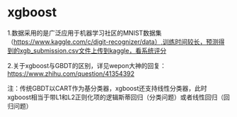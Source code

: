 # xgboost
1.数据采用的是广泛应用于机器学习社区的MNIST数据集（https://www.kaggle.com/c/digit-recognizer/data）,训练时间较长，预测得到的xgb_submission.csv文件上传到kaggle，看系统评分

2.关于xgboost与GBDT的区别，详见wepon大神的回复：https://www.zhihu.com/question/41354392

注：传统GBDT以CART作为基分类器，xgboost还支持线性分类器，此时xgboost相当于带L1和L2正则化项的逻辑斯蒂回归（分类问题）或者线性回归（回归问题）

